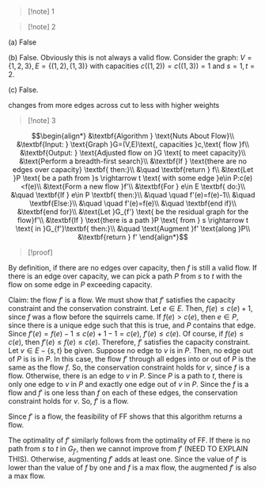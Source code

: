 >[!note] 1


>[!note] 2

(a) False 

(b) False. Obviously this is not always a valid flow. Consider the graph: $V=\{1,2,3\},E=\{(1,2),(1,3)\}$ with capacities $c((1,2))=c((1,3))=1$ and $s=1,t=2$. 

(c) False. 

changes from more edges across cut to less with higher weights

>[!note] 3


$$\begin{align*}
&\textbf{Algorithm } \text{Nuts About Flow}\\
&\textbf{Input: } \text{Graph }G=(V,E)\text{, capacities }c,\text{ flow }f\\
&\textbf{Output: } \text{Adjusted flow on }G \text{ to meet capacity}\\
&\text{Perform a breadth-first search}\\
&\textbf{If } \text{there are no edges over capacity} \textbf{ then:}\\
&\quad \textbf{return } f\\
&\text{Let }P \text{ be a path from }s \rightarrow t \text{ with some edge }e\in P:c(e)<f(e)\\
&\text{Form a new flow }f'\\
&\textbf{For } e\in E \textbf{ do:}\\
&\quad \textbf{If } e\in P \textbf{ then:}\\
&\quad \quad f'(e)=f(e)-1\\
&\quad \textbf{Else:}\\
&\quad \quad f'(e)=f(e)\\
&\quad \textbf{end if}\\
&\textbf{end for}\\
&\text{Let }G_{f'} \text{ be the residual graph for the flow}f'\\
&\textbf{If } \text{there is a path }P \text{ from } s \rightarrow t \text{ in }G_{f'}\textbf{ then:}\\
&\quad \text{Augment }f' \text{along }P\\
&\textbf{return } f'
\end{align*}$$
>[!proof]

By definition, if there are no edges over capacity, then $f$ is still a valid flow. If there is an edge over capacity, we can pick a path $P$ from $s$ to $t$ with the flow on some edge in $P$ exceeding capacity. 

Claim: the flow $f'$ is a flow. 
We must show that $f'$ satisfies the capacity constraint and the conservation constraint. Let $e\in E$. Then, $f(e)≤c(e)+1$, since $f$ was a flow before the squirrels came. If $f(e)>c(e)$, then $e\in P$, since there is a unique edge such that this is true, and $P$ contains that edge. Since $f'(e)=f(e)-1≤c(e)+1-1=c(e)$, $f'(e)\le c(e)$. Of course, if $f(e)\le c(e)$, then $f'(e)\le f(e)\le c(e)$. Therefore, $f'$ satisfies the capacity constraint. Let $v\in E-\{s,t\}$ be given. Suppose no edge to $v$ is in $P$. Then, no edge out of $P$ is is in $P$. In this case, the flow $f'$ through all edges into or out of $P$ is the same as the flow $f$. So, the conservation constraint holds for $v$, since $f$ is a flow. Otherwise, there is an edge to $v$ in $P$. Since $P$ is a path to $t$, there is only one edge to $v$ in $P$ and exactly one edge out of $v$ in $P$. Since the $f$ is a flow and $f'$ is one less than $f$ on each of these edges, the conservation constraint holds for $v$. So, $f'$ is a flow. 

Since $f'$ is a flow, the feasibility of FF shows that this algorithm returns a flow.

The optimality of $f'$ similarly follows from the optimality of FF. If there is no path from $s$ to $t$ in $G_{f'}$, then we cannot improve from $f'$ (NEED TO EXPLAIN THIS). Otherwise, augmenting $f'$ adds at least one. Since the value of $f'$ is lower than the value of $f$ by one and $f$ is a max flow, the augmented $f'$ is also a max flow.
